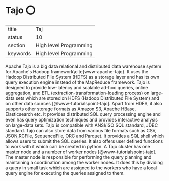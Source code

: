 # Tajo :o:


|          |                        |
| -------- | ---------------------- |
| title    | Taj                    | 
| status   | 10                     |
| section  | High level Programming |
| keywords | High level Programming |



Apache Tajo is a big data relational and distributed data warehouse
system for Apache's Hadoop framework\cite{www-apache-tajo}. It uses
the Hadoop Distributed File System (HDFS) as a storage layer and has
its own query execution engine instead of the MapReduce
framework. Tajo is designed to provide low-latency and scalable ad-hoc
queries, online aggregation, and ETL
(extraction-transformation-loading process) on large-data sets which
are stored on HDFS (Hadoop Distributed File System) and on other data
sources [@www-tutorialspoint-tajo]. Apart from HDFS, it also
supports other storage formats as Amazon S3, Apache HBase,
Elasticsearch etc. It provides distributed SQL query processing engine
and even has query optimization techniques and provides interactive
analysis on large-data sets. Tajo is compatible with ANSI/ISO SQL
standard, JDBC standard. Tajo can also store data from various file
formats such as CSV, JSON,RCFile, SequenceFile, ORC and Parquet. It
provides a SQL shell which allows users to submit the SQL queries. It
also offers user defined functions to work with it which can be
created in python. A Tajo cluster has one master node and a number of
worker nodes [@www-tutorialspoint-tajo]. The master node is
responsible for performing the query planning and maintaining a
coordination among the worker nodes. It does this by dividing a query
in small task which are assigned to the workers who have a local query
engine for executing the queries assigned to them.


     

